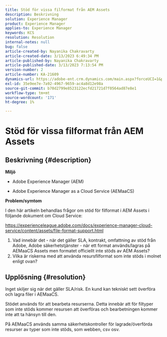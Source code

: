 ```yaml
---
title: Stöd för vissa filformat från AEM Assets
description: Beskrivning
solution: Experience Manager
product: Experience Manager
applies-to: Experience Manager
keywords: KCS
resolution: Resolution
internal-notes: null
bug: false
article-created-by: Nayanika Chakravarty
article-created-date: 3/13/2023 6:49:34 PM
article-published-by: Nayanika Chakravarty
article-published-date: 3/13/2023 7:13:54 PM
version-number: 2
article-number: KA-21609
dynamics-url: https://adobe-ent.crm.dynamics.com/main.aspx?forceUCI=1&pagetype=entityrecord&etn=knowledgearticle&id=005662c9-cfc1-ed11-83ff-6045bd0065b6
exl-id: 35e9ee7e-7a92-4967-9659-ac4a8d12e98a
source-git-commit: b70d2799e8523122ecfd21721d7f0564ad87e8e1
workflow-type: tm+mt
source-wordcount: '171'
ht-degree: 1%

---
```


# Stöd för vissa filformat från AEM Assets

## Beskrivning {#description}


<b>Miljö</b>

- Adobe Experience Manager (AEM)

- Adobe Experience Manager as a Cloud Service (AEMaaCS)

<b>Problem/symtom</b>

I den här artikeln behandlas frågor om stöd för filformat i AEM Assets i följande dokument om Cloud Service:

<https://experienceleague.adobe.com/docs/experience-manager-cloud-service/content/assets/file-format-support.html>


1. Vad innebär det - när det gäller SLA, kontrakt, omfattning av stöd från Adobe, Adobe säkerhetstjänster - när ett format används/lagras på AEMaaCS Assets men formatet officiellt inte stöds av AEM Assets?
2. Vilka är riskerna med att använda resursfilformat som inte stöds i molnet enligt ovan?



## Upplösning {#resolution}


Inget skiljer sig när det gäller SLA/risk. En kund kan tekniskt sett överföra och lagra filer i AEMaaCS.

Stödet används för att bearbeta resurserna. Detta innebär att för filtyper som inte stöds kommer resursen att överföras och bearbetningen kommer inte att ta hänsyn till den.

På AEMaaCS används samma säkerhetskontroller för lagrade/överförda resurser av typer som inte stöds, som webben, csv osv.

